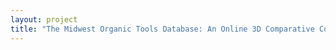 ```yaml
--- 
layout: project 
title: "The Midwest Organic Tools Database: An Online 3D Comparative Collection of a Hidden Archaeological Resource" 
---
```



